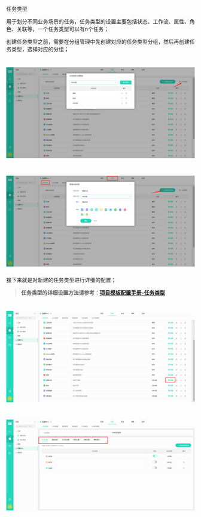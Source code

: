 任务类型

用于划分不同业务场景的任务，任务类型的设置主要包括状态、工作流、属性、角色、关联等，一个任务类型可以有n个任务；


创建任务类型之前，需要在分组管理中先创建对应的任务类型分组，然后再创建任务类型，选择对应的分组；

# ![](/assets/01-任务类型-分组1.png)

# ![](/assets/01-任务类型-新建任务类型.png)

接下来就是对新建的任务类型进行详细的配置；

> **任务类型的详细设置方法请参考：[项目模板配置手册-任务类型](/guan-li-yuan-shou-ce/xiang-mu-mo-ban-pei-zhi-shou-ce.md)**

# ![](/assets/01-任务类型-新建任务类型-配置1.png)

# ![](/assets/01-任务类型-新建任务类型-配置2.png)